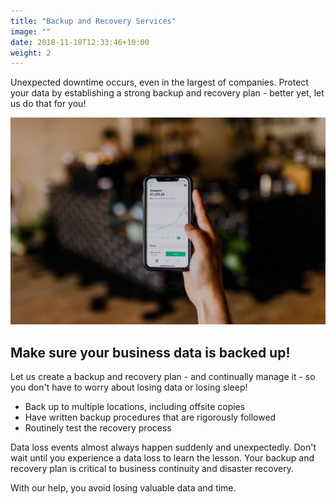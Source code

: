 ```yaml
---
title: "Backup and Recovery Services"
image: ""
date: 2018-11-18T12:33:46+10:00
weight: 2
---
```


Unexpected downtime occurs, even in the largest of companies. Protect your data by establishing a strong backup and recovery plan - better yet, let us do that for you!

![Accounting Services](/images/austin-distel-nGc5RT2HmF0-unsplash.jpg)

## Make sure your business data is backed up!

Let us create a backup and recovery plan - and continually manage it - so you don't have to worry about losing data or losing sleep!

* Back up to multiple locations, including offsite copies
* Have written backup procedures that are rigorously followed
* Routinely test the recovery process

Data loss events almost always happen suddenly and unexpectedly. Don't wait until you experience a data loss to learn the lesson. Your backup and recovery plan is critical to business continuity and disaster recovery.

With our help, you avoid losing valuable data and time.
